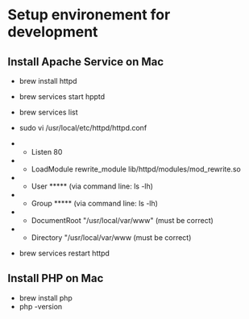 # Setup environement for development

## Install Apache Service on Mac
-   brew install httpd
-   brew services start hpptd
-   brew services list
-   sudo vi /usr/local/etc/httpd/httpd.conf
- - Listen 80
- - LoadModule rewrite_module lib/httpd/modules/mod_rewrite.so
- - User ***** (via command line: ls -lh)
- - Group ***** (via command line: ls -lh)
- - DocumentRoot "/usr/local/var/www"  (must be correct)
- - Directory "/usr/local/var/www    (must be correct)

-   brew services restart httpd     


## Install PHP on Mac
- brew install php
- php -version
  
